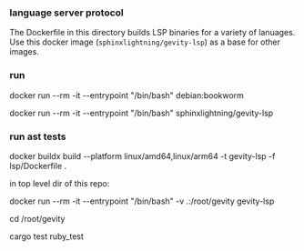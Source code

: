 ### language server protocol

The Dockerfile in this directory builds LSP binaries for a variety of lanuages. Use this docker image (`sphinxlightning/gevity-lsp`) as a base for other images.

### run

docker run --rm -it --entrypoint "/bin/bash" debian:bookworm

docker run --rm -it --entrypoint "/bin/bash" sphinxlightning/gevity-lsp

### run ast tests

docker buildx build --platform linux/amd64,linux/arm64 -t gevity-lsp -f lsp/Dockerfile .

in top level dir of this repo:

docker run --rm -it --entrypoint "/bin/bash" -v .:/root/gevity gevity-lsp

cd /root/gevity

cargo test ruby_test
